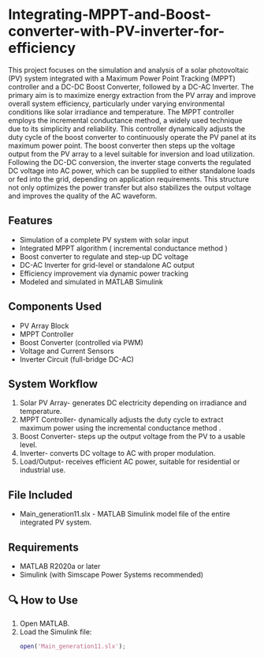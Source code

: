 # Integrating-MPPT-and-Boost-converter-with-PV-inverter-for-efficiency
This project focuses on the simulation and analysis of a solar photovoltaic (PV) system integrated with a Maximum Power Point Tracking (MPPT) controller and a DC-DC Boost Converter, followed by a DC-AC Inverter. The primary aim is to maximize energy extraction from the PV array and improve overall system efficiency, particularly under varying environmental conditions like solar irradiance and temperature.
The MPPT controller employs the incremental conductance method, a widely used technique due to its simplicity and reliability. This controller dynamically adjusts the duty cycle of the boost converter to continuously operate the PV panel at its maximum power point. The boost converter then steps up the voltage output from the PV array to a level suitable for inversion and load utilization.
Following the DC-DC conversion, the inverter stage converts the regulated DC voltage into AC power, which can be supplied to either standalone loads or fed into the grid, depending on application requirements. This structure not only optimizes the power transfer but also stabilizes the output voltage and improves the quality of the AC waveform.
## Features

-  Simulation of a complete PV system with solar input
- Integrated MPPT algorithm ( incremental conductance method )
-  Boost converter to regulate and step-up DC voltage
-  DC-AC Inverter for grid-level or standalone AC output
-  Efficiency improvement via dynamic power tracking
-  Modeled and simulated in MATLAB Simulink

##  Components Used

- PV Array Block
- MPPT Controller 
- Boost Converter (controlled via PWM)
- Voltage and Current Sensors
- Inverter Circuit (full-bridge DC-AC)
  
##  System Workflow

1. Solar PV Array- generates DC electricity depending on irradiance and temperature.
2. MPPT Controller- dynamically adjusts the duty cycle to extract maximum power using the incremental conductance method .
3. Boost Converter- steps up the output voltage from the PV to a usable level.
4. Inverter- converts DC voltage to AC with proper modulation.
5. Load/Output- receives efficient AC power, suitable for residential or industrial use.

##  File Included

- Main_generation11.slx - MATLAB Simulink model file of the entire integrated PV system.

##  Requirements

- MATLAB R2020a or later
- Simulink (with Simscape Power Systems recommended)

## 🔍 How to Use

1. Open MATLAB.
2. Load the Simulink file:  
   ```matlab
   open('Main_generation11.slx');
